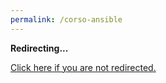 ```yaml
---
permalink: /corso-ansible
---
```

<!DOCTYPE html>
<html>
<head>
<title>Redirecting...</title>
<meta http-equiv="content-type" content="text/html; charset=utf-8" />
<meta http-equiv="refresh" content="0; url="https://www.eventbrite.com/e/introduzione-a-devops-con-ansible-tickets-33419530716?aff=es2" />
</head>
<body>
<p><strong>Redirecting...</strong></p>
<p><a href='https://www.eventbrite.com/e/introduzione-a-devops-con-ansible-tickets-33419530716?aff=es2'>Click here if you are not redirected.</a></p>
<script>
document.location.href = "https://www.eventbrite.com/e/introduzione-a-devops-con-ansible-tickets-33419530716?aff=es2";
</script>
</body>
</html>
